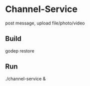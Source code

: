 # Channel-Service
post message, upload file/photo/video


## Build
godep restore

## Run
./channel-service &

